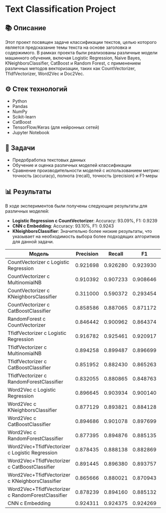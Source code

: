 # Text Classification Project

## 📚 Описание
Этот проект посвящен задаче классификации текстов, целью которого является предсказание темы текста на основе заголовка и содержимого. В рамках проекта были реализованы различные модели машинного обучения, включая Logistic Regression, Naive Bayes, KNeighborsClassifier, CatBoost и Random Forest, с применением различных методов векторизации, таких как CountVectorizer, TfidfVectorizer, Word2Vec и Doc2Vec.

## ⚙️ Стек технологий
- Python
- Pandas
- NumPy
- Scikit-learn
- CatBoost
- TensorFlow/Keras (для нейронных сетей)
- Jupyter Notebook

## 🧩 Задачи
- Предобработка текстовых данных
- Обучение и оценка различных моделей классификации
- Сравнение производительности моделей с использованием метрик: точность (accuracy), полнота (recall), точность (precision) и F1-меры

## 📊 Результаты
В ходе экспериментов были получены следующие результаты для различных моделей:
- **Logistic Regression с CountVectorizer**: Accuracy: 93.09%, F1: 0.9239
- **CNN с Embedding**: Accuracy: 93.10%, F1: 0.9243
- **KNeighborsClassifier**: Значительно более низкие результаты, что указывает на необходимость выбора более подходящих алгоритмов для данной задачи.

| Модель                                     | Precision | Recall   | F1       | Accuracy |
|--------------------------------------------|-----------|----------|----------|----------|
| CountVectorizer с Logistic Regression      | 0.921698  | 0.926280 | 0.923930 | 0.930904 |
| CountVectorizer с MultinomialNB           | 0.910392  | 0.907233 | 0.908646 | 0.918686 |
| CountVectorizer с KNeighborsClassifier     | 0.311000  | 0.590372 | 0.293454 | 0.341016 |
| CountVectorizer с CatBoostClassifier       | 0.858586  | 0.887065 | 0.871172 | 0.881453 |
| RandomForest с CountVectorizer            | 0.846442  | 0.900962 | 0.864374 | 0.883304 |
| TfidfVectorizer с Logistic Regression      | 0.916782  | 0.925461 | 0.920917 | 0.928636 |
| TfidfVectorizer с MultinomialNB           | 0.894258  | 0.899487 | 0.896699 | 0.908365 |
| TfidfVectorizer с CatBoostClassifier      | 0.851952  | 0.882430 | 0.865263 | 0.876409 |
| TfidfVectorizer с RandomForestClassifier   | 0.832055  | 0.880865 | 0.848763 | 0.869120 |
| Word2Vec с Logistic Regression             | 0.896645  | 0.903934 | 0.900140 | 0.910818 |
| Word2Vec с KNeighborsClassifier            | 0.877129  | 0.893821 | 0.884128 | 0.898808 |
| Word2Vec с CatBoostClassifier              | 0.894686  | 0.901078 | 0.897699 | 0.909106 |
| Word2Vec с RandomForestClassifier          | 0.877395  | 0.894876 | 0.885135 | 0.899317 |
| Word2Vec+TfidfVectorizer с Logistic Regression | 0.878435  | 0.888138 | 0.882869 | 0.896703 |
| Word2Vec+TfidfVectorizer с CatBoostClassifier | 0.891445  | 0.896380 | 0.893757 | 0.905473 |
| Word2Vec+TfidfVectorizer с KNeighborsClassifier | 0.865666  | 0.880021 | 0.870943 | 0.888187 |
| Word2Vec+TfidfVectorizer с RandomForestClassifier | 0.878239  | 0.894160 | 0.885132 | 0.899456 |
| CNN с Embedding                            | 0.924311  | 0.924375 | 0.924269 | 0.931042 |

